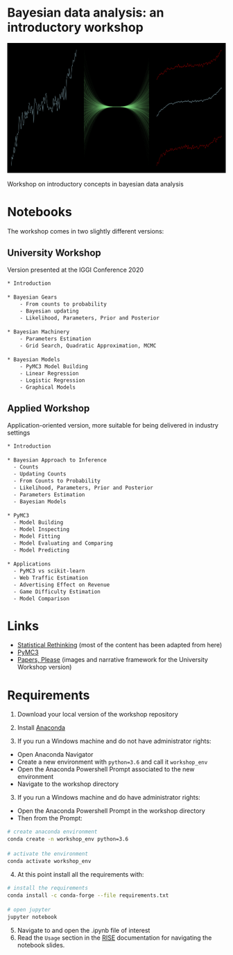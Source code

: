 # Bayesian data analysis: an introductory workshop
  
<p align="center">
  <img width="906" height="300" src="https://github.com/vb690/introduction_bayesian_analysis/blob/master/results/figures/presentation/header.png">
</p>

Workshop on introductory concepts in bayesian data analysis

# Notebooks 
The workshop comes in two slightly different versions: 

## University Workshop
Version presented at the IGGI Conference 2020
```
* Introduction  

* Bayesian Gears  
    - From counts to probability  
    - Bayesian updating  
    - Likelihood, Parameters, Prior and Posterior  
    
* Bayesian Machinery  
    - Parameters Estimation  
    - Grid Search, Quadratic Approximation, MCMC  

* Bayesian Models  
    - PyMC3 Model Building  
    - Linear Regression  
    - Logistic Regression  
    - Graphical Models  
```

## Applied Workshop
Application-oriented version, more suitable for being delivered in industry settings
```
* Introduction

* Bayesian Approach to Inference
  - Counts
  - Updating Counts
  - From Counts to Probability
  - Likelihood, Parameters, Prior and Posterior
  - Parameters Estimation
  - Bayesian Models

* PyMC3
  - Model Building
  - Model Inspecting
  - Model Fitting
  - Model Evaluating and Comparing
  - Model Predicting

* Applications
  - PyMC3 vs scikit-learn
  - Web Traffic Estimation
  - Advertising Effect on Revenue
  - Game Difficulty Estimation
  - Model Comparison
```

# Links 

* [Statistical Rethinking](https://xcelab.net/rm/statistical-rethinking/) (most of the content has been adapted from here)
* [PyMC3](https://docs.pymc.io/)
* [Papers, Please](https://en.wikipedia.org/wiki/Papers,_Please) (images and narrative framework for the University Workshop version)

# Requirements 
1. Download your local version of the workshop repository
2. Install [Anaconda](https://docs.anaconda.com/anaconda/install/)

3. If you run a Windows machine and do not have administrator rights:
  - Open Anaconda Navigator
  - Create a new environment with `python=3.6` and call it `workshop_env`
  - Open the Anaconda Powershell Prompt associated to the new environment
  - Navigate to the workshop directory 

3. If you run a Windows machine and do have  administrator rights:
  - Open the Anaconda Powershell Prompt in the workshop directory
  - Then from the Prompt:
  ``` sh
  # create anaconda environment
  conda create -n workshop_env python=3.6

  # activate the environment
  conda activate workshop_env
  ```
4. At this point install all the requirements with:
```sh
# install the requirements
conda install -c conda-forge --file requirements.txt

# open jupyter 
jupyter notebook
```
5. Navigate to and open the .ipynb file of interest 
6. Read the `Usage` section in the [RISE](https://rise.readthedocs.io/en/5.0.0/README.html#) documentation for navigating the notebook slides.
